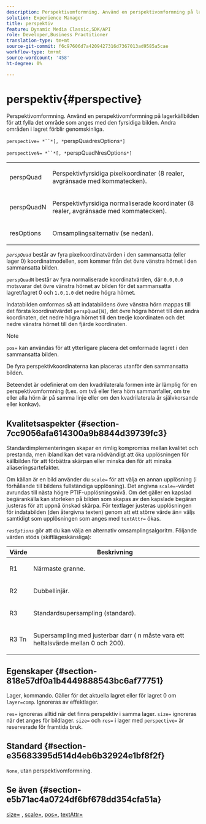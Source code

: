 ```yaml
---
description: Perspektivomformning. Använd en perspektivomformning på lagerkällbilden för att fylla det område som anges med den fyrsidiga bilden. Andra områden i lagret förblir genomskinliga.
solution: Experience Manager
title: perspektiv
feature: Dynamic Media Classic,SDK/API
role: Developer,Business Practitioner
translation-type: tm+mt
source-git-commit: f6c97606d7a4209427316d7367013ad9585a5cae
workflow-type: tm+mt
source-wordcount: '458'
ht-degree: 0%

---
```



# perspektiv{#perspective}

Perspektivomformning. Använd en perspektivomformning på lagerkällbilden för att fylla det område som anges med den fyrsidiga bilden. Andra områden i lagret förblir genomskinliga.

`perspective= *``*[, *`perspQuadresOptions`*]`

`perspectiveN= *``*[, *`perspQuadNresOptions`*]`

<table id="simpletable_4BD38BBF53964F7D97B9E58914C97B3F"> 
 <tr class="strow"> 
  <td class="stentry"> <p><span class="varname"> perspQuad</span> </p></td> 
  <td class="stentry"> <p>Perspektivfyrsidiga pixelkoordinater (8 realer, avgränsade med kommatecken). </p></td> 
 </tr> 
 <tr class="strow"> 
  <td class="stentry"> <p><span class="varname"> perspQuadN</span> </p></td> 
  <td class="stentry"> <p>Perspektivfyrsidiga normaliserade koordinater (8 realer, avgränsade med kommatecken). </p></td> 
 </tr> 
 <tr class="strow"> 
  <td class="stentry"> <p><span class="varname"> resOptions</span> </p></td> 
  <td class="stentry"> <p>Omsamplingsalternativ (se nedan). </p></td> 
 </tr> 
</table>

*`perspQuad`* består av fyra pixelkoordinatvärden i den sammansatta (eller lager 0) koordinatmodellen, som kommer från det övre vänstra hörnet i den sammansatta bilden.

`perspQuadN` består av fyra normaliserade koordinatvärden, där  `0.0,0.0` motsvarar det övre vänstra hörnet av bilden för det sammansatta lagret/lagret 0 och  `1.0,1.0` det nedre högra hörnet.

Indatabilden omformas så att indatabildens övre vänstra hörn mappas till det första koordinatvärdet `perspQuad[N]`, det övre högra hörnet till den andra koordinaten, det nedre högra hörnet till den tredje koordinaten och det nedre vänstra hörnet till den fjärde koordinaten.

>[!NOTE]
>
>`pos=` kan användas för att ytterligare placera det omformade lagret i den sammansatta bilden.

De fyra perspektivkoordinaterna kan placeras utanför den sammansatta bilden.

Beteendet är odefinierat om den kvadrilaterala formen inte är lämplig för en perspektivomformning (t.ex. om två eller flera hörn sammanfaller, om tre eller alla hörn är på samma linje eller om den kvadrilaterala är självkorsande eller konkav).

## Kvalitetsaspekter {#section-7cc9056afa614300a9b8844d39739fc3}

Standardimplementeringen skapar en rimlig kompromiss mellan kvalitet och prestanda, men ibland kan det vara nödvändigt att öka upplösningen för källbilden för att förbättra skärpan eller minska den för att minska aliaseringsartefakter.

Om källan är en bild använder du `scale=` för att välja en annan upplösning (i förhållande till bildens fullständiga upplösning). Det angivna `scale=`-värdet avrundas till nästa högre PTIF-upplösningsnivå. Om det gäller en kapslad begärankälla kan storleken på bilden som skapas av den kapslade begäran justeras för att uppnå önskad skärpa. För textlager justeras upplösningen för indatabilden (den återgivna texten) genom att ett större värde än= väljs samtidigt som upplösningen som anges med `textAttr=` ökas.

*`resOptions`* gör att du kan välja en alternativ omsamplingsalgoritm. Följande värden stöds (skiftlägeskänsliga):

<table id="table_0F20007986324E228096888ED37219C0"> 
 <thead> 
  <tr> 
   <th class="entry"> <b> Värde</b> </th> 
   <th class="entry"> <b> Beskrivning</b> </th> 
  </tr> 
 </thead>
 <tbody> 
  <tr> 
   <td> <p> <span class="codeph"> R1</span> </p> </td> 
   <td> <p> Närmaste granne. </p> </td> 
  </tr> 
  <tr> 
   <td> <p> <span class="codeph"> R2</span> </p> </td> 
   <td> <p> Dubbellinjär. </p> </td> 
  </tr> 
  <tr> 
   <td> <p> <span class="codeph"> R3</span> </p> </td> 
   <td> <p> Standardsupersampling (standard). </p> </td> 
  </tr> 
  <tr> 
   <td> <p> <span class="codeph">R3<span class="varname"> Tn</span></span> </p> </td> 
   <td> <p> Supersampling med justerbar darr (<span class="varname"> n</span> måste vara ett heltalsvärde mellan 0 och 200). </p> </td> 
  </tr> 
 </tbody> 
</table>

## Egenskaper {#section-818e57df0a1b4449888543bc6af77751}

Lager, kommando. Gäller för det aktuella lagret eller för lagret 0 om `layer=comp`. Ignoreras av effektlager.

`res=` ignoreras alltid när det finns perspektiv i samma lager. `size=` ignoreras när det anges för bildlager. `size=` och  `res=` i lager med  `perspective=` är reserverade för framtida bruk.

## Standard {#section-e35683395d514d4eb6b32924e1bf8f2f}

`None`, utan perspektivomformning.

## Se även {#section-e5b71ac4a0724df6bf678dd354cfa51a}

[size=](../../../../../is-api/http-ref/image-serving-api-ref/c-http-protocol-reference/c-data-types/r-size.md#reference-04d383f32c7b4003bed9978cb854747b) ,  [scale=](../../../../../is-api/http-ref/image-serving-api-ref/c-http-protocol-reference/c-command-reference/r-is-http-scale.md#reference-098c30cea1764f189e6f7c7e400cc065),  [pos=](../../../../../is-api/http-ref/image-serving-api-ref/c-http-protocol-reference/c-command-reference/r-pos.md#reference-65de948f4b404f1182b22119ca332143),  [textAttr=](../../../../../is-api/http-ref/image-serving-api-ref/c-http-protocol-reference/c-command-reference/r-textattr.md#reference-ff00484fa3244286abeff34911f7ec0d)
